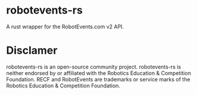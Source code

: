 # robotevents-rs

A rust wrapper for the RobotEvents.com v2 API.

# Disclamer
robotevents-rs is an open-source community project. robotevents-rs is neither endorsed by or affiliated with the Robotics Education & Competition Foundation. RECF and RobotEvents are trademarks or service marks of the Robotics Education & Competition Foundation.
